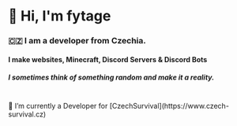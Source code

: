 <h1>👋 Hi, I'm fytage</h1>
<h3>🇨🇿 I am a developer from Czechia. </h3>
<h4>I make websites, Minecraft, Discord Servers & Discord Bots</h4>
<h5>I sometimes think of something random and make it a reality.</h5>

<br>
🔭 I’m currently a Developer for [CzechSurvival](https://www.czech-survival.cz)
